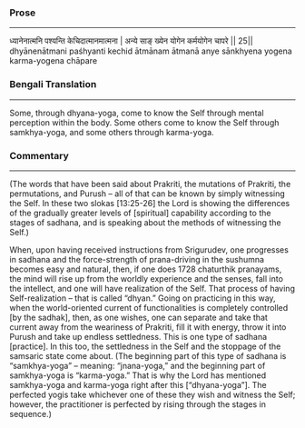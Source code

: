 ### Prose 
 --- 
ध्यानेनात्मनि पश्यन्ति केचिदात्मानमात्मना |
अन्ये साङ् ख्येन योगेन कर्मयोगेन चापरे || 25||
dhyānenātmani paśhyanti kechid ātmānam ātmanā
anye sānkhyena yogena karma-yogena chāpare

### Bengali Translation 
 --- 
Some, through dhyana-yoga, come to know the Self through mental perception within the body. Some others come to know the Self through samkhya-yoga, and some others through karma-yoga.

### Commentary 
 --- 
(The words that have been said about Prakriti, the mutations of Prakriti, the permutations, and Purush – all of that can be known by simply witnessing the Self. In these two slokas [13:25-26] the Lord is showing the differences of the gradually greater levels of [spiritual] capability according to the stages of sadhana, and is speaking about the methods of witnessing the Self.)

When, upon having received instructions from Srigurudev, one progresses in sadhana and the force-strength of prana-driving in the sushumna becomes easy and natural, then, if one does 1728 chaturthik pranayams, the mind will rise up from the worldly experience and the senses, fall into the intellect, and one will have realization of the Self. That process of having Self-realization – that is called “dhyan.” Going on practicing in this way, when the world-oriented current of functionalities is completely controlled [by the sadhak], then, as one wishes, one can separate and take that current away from the weariness of Prakriti, fill it with energy, throw it into Purush and take up endless settledness. This is one type of sadhana [practice]. In this too, the settledness in the Self and the stoppage of the samsaric state come about. (The beginning part of this type of sadhana is “samkhya-yoga” – meaning: “jnana-yoga,” and the beginning part of samkhya-yoga is “karma-yoga.” That is why the Lord has mentioned samkhya-yoga and karma-yoga right after this [“dhyana-yoga”]. The perfected yogis take whichever one of these they wish and witness the Self; however, the practitioner is perfected by rising through the stages in sequence.) 